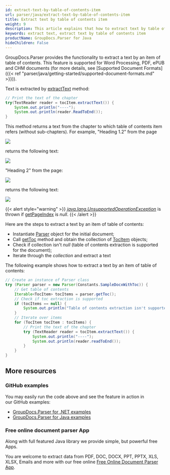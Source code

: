 ```yaml
---
id: extract-text-by-table-of-contents-item
url: parser/java/extract-text-by-table-of-contents-item
title: Extract text by table of contents item
weight: 9
description: This article explains that how to extract text by table of contents item."
keywords: extract text, extract text by table of contents item
productName: GroupDocs.Parser for Java
hideChildren: False
---
```

GroupDocs.Parser provides the functionality to extract a text by an item of table of contents. This feature is supported for Word Processing, PDF, ePUB and CHM documents (for more details, see [Supported Document Formats]({{< ref "parser/java/getting-started/supported-document-formats.md" >}})).

Text is extracted by [extractText](https://apireference.groupdocs.com/java/parser/com.groupdocs.parser.data/TocItem#extractText()) method:

```java
// Print the text of the chapter
try(TextReader reader = tocItem.extractText()) {
    System.out.println("----");
    System.out.println(reader.ReadToEnd());
}
```

This method returns a text from the chapter to which table of contents item refers (without sub-chapters). For example, "Heading 1.2" from the page

![](/parser/java/images/extract-text-by-table-of-contents-item.png)

returns the following text:

![](/parser/java/images/extract-text-by-table-of-contents-item_1.png)

"Heading 2" from the page:

![](/parser/java/images/extract-text-by-table-of-contents-item_2.png)

returns the following text:

![](/parser/java/images/extract-text-by-table-of-contents-item_3.png)

{{< alert style="warning" >}}
*[java.lang.UnsupportedOperationException](https://docs.oracle.com/javase/7/docs/api/java/lang/UnsupportedOperationException.html)* is thrown if [getPageIndex](https://apireference.groupdocs.com/java/parser/com.groupdocs.parser.data/TocItem#getPageIndex()) is *null*.
{{< /alert >}}

Here are the steps to extract a text by an item of table of contents:

*   Instantiate [Parser](https://apireference.groupdocs.com/java/parser/com.groupdocs.parser/Parser) object for the initial document;
*   Call [getToc](https://apireference.groupdocs.com/java/parser/com.groupdocs.parser/Parser#getToc()) method and obtain the collection of [TocItem](https://apireference.groupdocs.com/java/parser/com.groupdocs.parser.data/TocItem "class in com.groupdocs.parser.data") objects;
*   Check if collection isn't *null* (table of contents extraction is supported for the document);
*   Iterate through the *collection* and extract a text

The following example shows how to extract a text by an item of table of contents:

```java
// Create an instance of Parser class
try (Parser parser = new Parser(Constants.SampleDocxWithToc)) {
    // Get table of contents
    Iterable<TocItem> tocItems = parser.getToc();
    // Check if toc extraction is supported
    if (tocItems == null) {
        System.out.println("Table of contents extraction isn't supported");
    }
    // Iterate over items
    for (TocItem tocItem : tocItems) {
        // Print the text of the chapter
        try (TextReader reader = tocItem.extractText()) {
            System.out.println("----");
            System.out.println(reader.readToEnd());
        }
    }
}
```

## More resources

### GitHub examples

You may easily run the code above and see the feature in action in our GitHub examples:

*   [GroupDocs.Parser for .NET examples](https://github.com/groupdocs-parser/GroupDocs.Parser-for-.NET)    
*   [GroupDocs.Parser for Java examples](https://github.com/groupdocs-parser/GroupDocs.Parser-for-Java)    

### Free online document parser App

Along with full featured Java library we provide simple, but powerful free Apps.

You are welcome to extract data from PDF, DOC, DOCX, PPT, PPTX, XLS, XLSX, Emails and more with our free online [Free Online Document Parser App](https://products.groupdocs.app/parser).